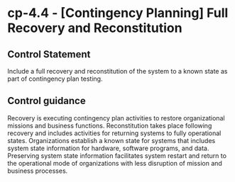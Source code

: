 # cp-4.4 - \[Contingency Planning\] Full Recovery and Reconstitution

## Control Statement

Include a full recovery and reconstitution of the system to a known state as part of contingency plan testing.

## Control guidance

Recovery is executing contingency plan activities to restore organizational missions and business functions. Reconstitution takes place following recovery and includes activities for returning systems to fully operational states. Organizations establish a known state for systems that includes system state information for hardware, software programs, and data. Preserving system state information facilitates system restart and return to the operational mode of organizations with less disruption of mission and business processes.
